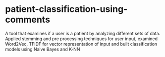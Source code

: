 # patient-classification-using-comments
A tool that examines if a user is a patient by analyzing different sets of data. Applied stemming and pre processing techniques for user input, examined Word2Vec, TFIDF for vector representation of input and built classification models using Naive Bayes and K-NN
